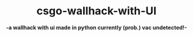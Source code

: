 
<div align=center>
  
  # csgo-wallhack-with-UI
  **-a wallhack with ui made in python currently (prob.) vac undetected!-**
  
</div>
